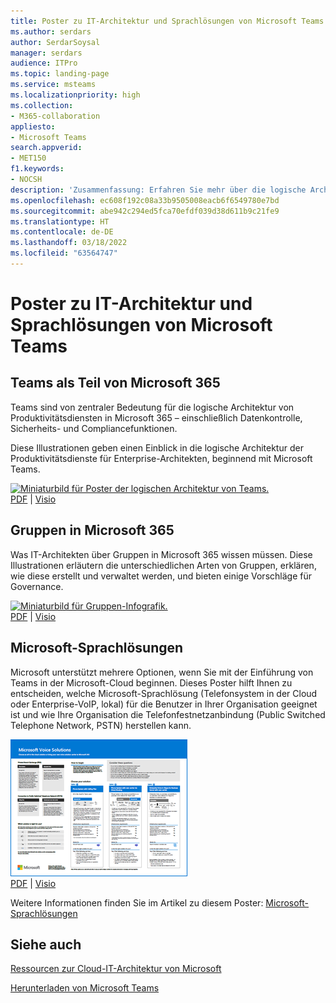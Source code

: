 ```yaml
---
title: Poster zu IT-Architektur und Sprachlösungen von Microsoft Teams
ms.author: serdars
author: SerdarSoysal
manager: serdars
audience: ITPro
ms.topic: landing-page
ms.service: msteams
ms.localizationpriority: high
ms.collection:
- M365-collaboration
appliesto:
- Microsoft Teams
search.appverid:
- MET150
f1.keywords:
- NOCSH
description: 'Zusammenfassung: Erfahren Sie mehr über die logische Architektur von Produktivitätsdiensten in Microsoft 365, beginnend mit Microsoft Teams. Erfahren Sie außerdem mehr über Sprachlösungen für Teams.'
ms.openlocfilehash: ec608f192c08a33b9505008eacb6f6549780e7bd
ms.sourcegitcommit: abe942c294ed5fca70efdf039d38d611b9c21fe9
ms.translationtype: HT
ms.contentlocale: de-DE
ms.lasthandoff: 03/18/2022
ms.locfileid: "63564747"
---
```

# <a name="microsoft-teams-it-architecture-and-voice-solutions-posters"></a>Poster zu IT-Architektur und Sprachlösungen von Microsoft Teams

## <a name="teams-as-part-of-microsoft-365"></a>Teams als Teil von Microsoft 365

Teams sind von zentraler Bedeutung für die logische Architektur von Produktivitätsdiensten in Microsoft 365 – einschließlich Datenkontrolle, Sicherheits- und Compliancefunktionen. 

Diese Illustrationen geben einen Einblick in die logische Architektur der Produktivitätsdienste für Enterprise-Architekten, beginnend mit Microsoft Teams.

[![Miniaturbild für Poster der logischen Architektur von Teams.](https://github.com/MicrosoftDocs/OfficeDocs-Enterprise/raw/live/Enterprise/downloads/msft-teams-logical-architecture-thumb.png)](https://github.com/MicrosoftDocs/OfficeDocs-Enterprise/raw/live/Enterprise/downloads/msft-m365-teams-logical-architecture.pdf)  <br/>[PDF](https://github.com/MicrosoftDocs/OfficeDocs-Enterprise/raw/live/Enterprise/downloads/msft-m365-teams-logical-architecture.pdf) | [Visio](https://github.com/MicrosoftDocs/OfficeDocs-Enterprise/raw/live/Enterprise/downloads/msft-m365-teams-logical-architecture.vsdx)

## <a name="groups-in-microsoft-365"></a>Gruppen in Microsoft 365

Was IT-Architekten über Gruppen in Microsoft 365 wissen müssen. Diese Illustrationen erläutern die unterschiedlichen Arten von Gruppen, erklären, wie diese erstellt und verwaltet werden, und bieten einige Vorschläge für Governance.

[![Miniaturbild für Gruppen-Infografik.](https://github.com/MicrosoftDocs/OfficeDocs-Enterprise/raw/live/Enterprise/downloads/msft-m365-groups-architecture-thumb.png)](https://github.com/MicrosoftDocs/OfficeDocs-Enterprise/raw/live/Enterprise/downloads/msft-m365-groups.pdf)  <br/> [PDF](https://github.com/MicrosoftDocs/OfficeDocs-Enterprise/raw/live/Enterprise/downloads/msft-m365-groups.pdf) | [Visio](https://github.com/MicrosoftDocs/OfficeDocs-Enterprise/raw/live/Enterprise/downloads/msft-m365-groups.vsdx)

## <a name="microsoft-voice-solutions"></a>Microsoft-Sprachlösungen

Microsoft unterstützt mehrere Optionen, wenn Sie mit der Einführung von Teams in der Microsoft-Cloud beginnen. Dieses Poster hilft Ihnen zu entscheiden, welche Microsoft-Sprachlösung (Telefonsystem in der Cloud oder Enterprise-VoIP, lokal) für die Benutzer in Ihrer Organisation geeignet ist und wie Ihre Organisation die Telefonfestnetzanbindung (Public Switched Telephone Network, PSTN) herstellen kann.

[![Miniaturbild für das Poster der Microsoft-Sprachlösungen.](media/microsoft-telephony-solutions-thumb.png)](https://download.microsoft.com/download/4/3/5/435cd4e9-ca56-4fd1-acb6-d1fda7952320/microsoft-voice-solutions.pdf) <br/>
[PDF](https://download.microsoft.com/download/4/3/5/435cd4e9-ca56-4fd1-acb6-d1fda7952320/microsoft-voice-solutions.pdf) | [Visio](https://download.microsoft.com/download/7/5/c/75c13012-e20c-48bd-a6dd-ea49d1a3420d/microsoft-voice-solutions.vsdx)

Weitere Informationen finden Sie im Artikel zu diesem Poster: [Microsoft-Sprachlösungen](cloud-voice-landing-page.md)
  
## <a name="see-also"></a>Siehe auch

[Ressourcen zur Cloud-IT-Architektur von Microsoft](/office365/enterprise/microsoft-cloud-it-architecture-resources)

[Herunterladen von Microsoft Teams](https://www.microsoft.com/microsoft-365/microsoft-teams/download-app#desktopAppDownloadregion)
